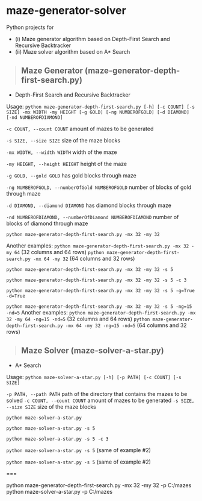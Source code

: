 # maze-generator-solver
Python projects for
* (i) Maze generator algorithm based on Depth-First Search and Recursive Backtracker
* (ii) Maze solver algorithm based on A* Search

> ## Maze Generator (maze-generator-depth-first-search.py)

- Depth-First Search and Recursive Backtracker

Usage: ```python maze-generator-depth-first-search.py [-h] [-c COUNT] [-s SIZE] -mx WIDTH -my HEIGHT [-g GOLD] [-ng NUMBEROFGOLD] [-d DIAMOND] [-nd NUMBEROFDIAMOND]```

```-c COUNT, --count COUNT```
    amount of mazes to be generated
    
```-s SIZE, --size SIZE```
    size of the maze blocks

```-mx WIDTH, --width WIDTH```
    width of the maze

```-my HEIGHT, --height HEIGHT```
    height of the maze

```-g GOLD, --gold GOLD```
    has gold blocks through maze

```-ng NUMBEROFGOLD, --numberOfGold NUMBEROFGOLD```
    number of blocks of gold through maze

```-d DIAMOND, --diamond DIAMOND```
    has diamond blocks through maze

```-nd NUMBEROFDIAMOND, --numberOfDiamond NUMBEROFDIAMOND```
    number of blocks of diamond through maze

```python maze-generator-depth-first-search.py -mx 32 -my 32```

Another examples:
    ```python maze-generator-depth-first-search.py -mx 32 -my 64``` (32 columns and 64 rows)
    ```python maze-generator-depth-first-search.py -mx 64 -my 32``` (64 columns and 32 rows)

```python maze-generator-depth-first-search.py -mx 32 -my 32 -s 5```

```python maze-generator-depth-first-search.py -mx 32 -my 32 -s 5 -c 3```

```python maze-generator-depth-first-search.py -mx 32 -my 32 -s 5 -g=True -d=True```

```python maze-generator-depth-first-search.py -mx 32 -my 32 -s 5 -ng=15 -nd=5```
  Another examples:
    ```python maze-generator-depth-first-search.py -mx 32 -my 64 -ng=15 -nd=5``` (32 columns and 64 rows)
    ```python maze-generator-depth-first-search.py -mx 64 -my 32 -ng=15 -nd=5``` (64 columns and 32 rows)

> ## Maze Solver (maze-solver-a-star.py)

- A* Search

Usage: ```python maze-solver-a-star.py [-h] [-p PATH] [-c COUNT] [-s SIZE]```

```-p PATH, --path PATH```
    path of the directory that contains the mazes to be solved
```-c COUNT, --count COUNT```
    amount of mazes to be generated
```-s SIZE, --size SIZE```
    size of the maze blocks

```python maze-solver-a-star.py```

```python maze-solver-a-star.py -s 5```

```python maze-solver-a-star.py -s 5 -c 3```

```python maze-solver-a-star.py -s 5``` (same of example #2)

```python maze-solver-a-star.py -s 5``` (same of example #2)

===

python maze-generator-depth-first-search.py -mx 32 -my 32 -p C:/mazes
python maze-solver-a-star.py -p C:/mazes
